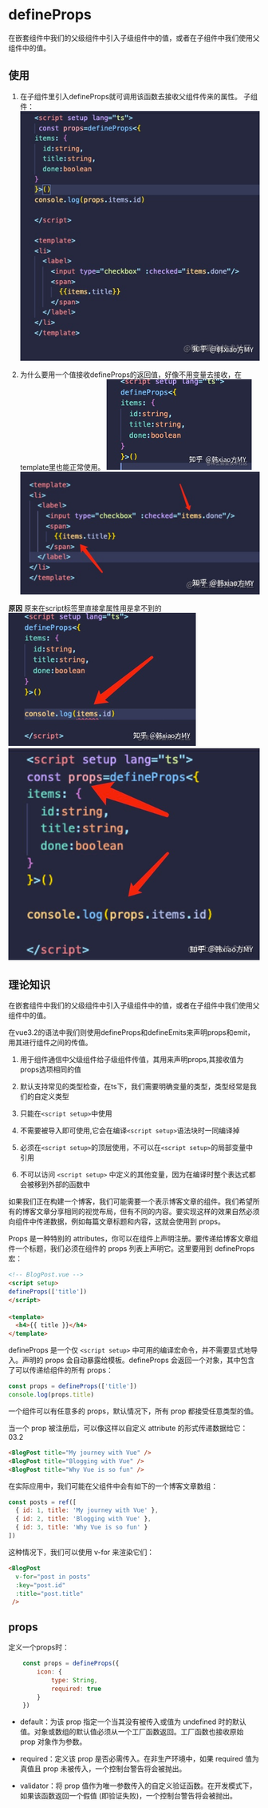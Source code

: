 # defineProps
在嵌套组件中我们的父级组件中引入子级组件中的值，或者在子组件中我们使用父组件中的值。

## 使用
1. 在子组件里引入defineProps就可调用该函数去接收父组件传来的属性。
子组件：
![](_attachments/old/2022-09-30-21-40-15.png)

2. 为什么要用一个值接收defineProps的返回值，好像不用变量去接收，在template里也能正常使用。
![](_attachments/old/2022-09-30-22-06-51.png)
![](_attachments/old/2022-09-30-22-06-58.png)

**原因**
原来在script标签里直接拿属性用是拿不到的
![](_attachments/old/2022-09-30-22-08-48.png)
![](_attachments/old/2022-09-30-22-08-56.png)

## 理论知识
在嵌套组件中我们的父级组件中引入子级组件中的值，或者在子组件中我们使用父组件中的值。

在vue3.2的语法中我们则使用defineProps和defineEmits来声明props和emit，用其进行组件之间的传值。

1. 用于组件通信中父级组件给子级组件传值，其用来声明props,其接收值为props选项相同的值

2. 默认支持常见的类型检查，在ts下，我们需要明确变量的类型，类型经常是我们的自定义类型

3. 只能在`<script setup>`中使用

4. 不需要被导入即可使用,它会在编译`<script setup>`语法块时一同编译掉

5. 必须在`<script setup>`的顶层使用，不可以在`<script setup>`的局部变量中引用

6. 不可以访问 `<script setup>` 中定义的其他变量，因为在编译时整个表达式都会被移到外部的函数中

如果我们正在构建一个博客，我们可能需要一个表示博客文章的组件。我们希望所有的博客文章分享相同的视觉布局，但有不同的内容。要实现这样的效果自然必须向组件中传递数据，例如每篇文章标题和内容，这就会使用到 props。

Props 是一种特别的 attributes，你可以在组件上声明注册。要传递给博客文章组件一个标题，我们必须在组件的 props 列表上声明它。这里要用到 defineProps 宏：

```html
<!-- BlogPost.vue -->
<script setup>
defineProps(['title'])
</script>

<template>
  <h4>{{ title }}</h4>
</template>
```
defineProps 是一个仅 `<script setup>` 中可用的编译宏命令，并不需要显式地导入。声明的 props 会自动暴露给模板。defineProps 会返回一个对象，其中包含了可以传递给组件的所有 props：
```js
const props = defineProps(['title'])
console.log(props.title)
```

一个组件可以有任意多的 props，默认情况下，所有 prop 都接受任意类型的值。

当一个 prop 被注册后，可以像这样以自定义 attribute 的形式传递数据给它：
03.2

```html
<BlogPost title="My journey with Vue" />
<BlogPost title="Blogging with Vue" />
<BlogPost title="Why Vue is so fun" />
```
在实际应用中，我们可能在父组件中会有如下的一个博客文章数组：
```js
const posts = ref([
  { id: 1, title: 'My journey with Vue' },
  { id: 2, title: 'Blogging with Vue' },
  { id: 3, title: 'Why Vue is so fun' }
])
```
这种情况下，我们可以使用 v-for 来渲染它们：
```html
<BlogPost
  v-for="post in posts"
  :key="post.id"
  :title="post.title"
 />
```

## props

定义一个props时：
```js
	const props = defineProps({
		icon: {
			type: String,
			required: true
		}
	})
```

* default：为该 prop 指定一个当其没有被传入或值为 undefined 时的默认值。对象或数组的默认值必须从一个工厂函数返回。工厂函数也接收原始 prop 对象作为参数。

* required：定义该 prop 是否必需传入。在非生产环境中，如果 required 值为真值且 prop 未被传入，一个控制台警告将会被抛出。

* validator：将 prop 值作为唯一参数传入的自定义验证函数。在开发模式下，如果该函数返回一个假值 (即验证失败)，一个控制台警告将会被抛出。